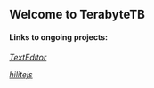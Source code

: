 ## Welcome to TerabyteTB

#### Links to ongoing projects:
<a href="https://terabytetb.github.io/TextEditor" class="small"><em>TextEditor</em></a>

<a href="https://terabytetb.github.io/hilitejs" class="small"><em>hilitejs</em></a>
